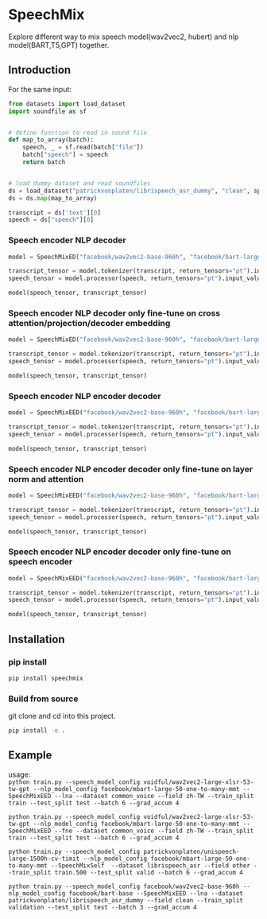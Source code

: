 # SpeechMix

Explore different way to mix speech model(wav2vec2, hubert) and nlp model(BART,T5,GPT) together.

## Introduction

For the same input:

```python
from datasets import load_dataset
import soundfile as sf


# define function to read in sound file
def map_to_array(batch):
    speech, _ = sf.read(batch["file"])
    batch["speech"] = speech
    return batch


# load dummy dataset and read soundfiles
ds = load_dataset("patrickvonplaten/librispeech_asr_dummy", "clean", split="validation")
ds = ds.map(map_to_array)

transcript = ds['text'][0]
speech = ds["speech"][0]
```

### Speech encoder NLP decoder

```python
model = SpeechMixED("facebook/wav2vec2-base-960h", "facebook/bart-large")

transcript_tensor = model.tokenizer(transcript, return_tensors="pt").input_ids
speech_tensor = model.processor(speech, return_tensors="pt").input_values

model(speech_tensor, transcript_tensor)
```

### Speech encoder NLP decoder only fine-tune on cross attention/projection/decoder embedding

```python
model = SpeechMixED("facebook/wav2vec2-base-960h", "facebook/bart-large", ftl=True)

transcript_tensor = model.tokenizer(transcript, return_tensors="pt").input_ids
speech_tensor = model.processor(speech, return_tensors="pt").input_values

model(speech_tensor, transcript_tensor)
```

### Speech encoder NLP encoder decoder

```python
model = SpeechMixEED("facebook/wav2vec2-base-960h", "facebook/bart-large")

transcript_tensor = model.tokenizer(transcript, return_tensors="pt").input_ids
speech_tensor = model.processor(speech, return_tensors="pt").input_values

model(speech_tensor, transcript_tensor)
```

### Speech encoder NLP encoder decoder only fine-tune on layer norm and attention

```python
model = SpeechMixEED("facebook/wav2vec2-base-960h", "facebook/bart-large", lna=True)

transcript_tensor = model.tokenizer(transcript, return_tensors="pt").input_ids
speech_tensor = model.processor(speech, return_tensors="pt").input_values

model(speech_tensor, transcript_tensor)
```

### Speech encoder NLP encoder decoder only fine-tune on speech encoder

```python
model = SpeechMixEED("facebook/wav2vec2-base-960h", "facebook/bart-large", fne=True)

transcript_tensor = model.tokenizer(transcript, return_tensors="pt").input_ids
speech_tensor = model.processor(speech, return_tensors="pt").input_values

model(speech_tensor, transcript_tensor)
```

## Installation

### pip install

```bash
pip install speechmix
```

### Build from source

git clone and cd into this project.

```bash
pip install -e .
```

## Example
usage:   
`python train.py --speech_model_config voidful/wav2vec2-large-xlsr-53-tw-gpt --nlp_model_config facebook/mbart-large-50-one-to-many-mmt --SpeechMixEED --lna --dataset common_voice --field zh-TW --train_split train --test_split test --batch 6 --grad_accum 4`   

`python train.py --speech_model_config voidful/wav2vec2-large-xlsr-53-tw-gpt --nlp_model_config facebook/mbart-large-50-one-to-many-mmt --SpeechMixEED --fne --dataset common_voice --field zh-TW --train_split train --test_split test --batch 6 --grad_accum 4`    

`python train.py --speech_model_config patrickvonplaten/unispeech-large-1500h-cv-timit --nlp_model_config facebook/mbart-large-50-one-to-many-mmt --SpeechMixSelf  --dataset librispeech_asr --field other --train_split train.500 --test_split valid --batch 6 --grad_accum 4`   

`python train.py --speech_model_config facebook/wav2vec2-base-960h --nlp_model_config facebook/bart-base --SpeechMixEED --lna --dataset patrickvonplaten/librispeech_asr_dummy --field clean --train_split validation --test_split test --batch 3 --grad_accum 4`